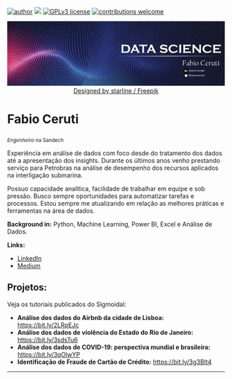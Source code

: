 [![author](https://img.shields.io/badge/author-fabiocceruti-red.svg)](https://www.linkedin.com/in/fabio-corr%C3%AAa-ceruti-32ab704b/) [![](https://img.shields.io/badge/python-3.7+-blue.svg)](https://www.python.org/downloads/release/python-365/) [![GPLv3 license](https://img.shields.io/badge/License-GPLv3-blue.svg)](http://perso.crans.org/besson/LICENSE.html) [![contributions welcome](https://img.shields.io/badge/contributions-welcome-brightgreen.svg?style=flat)](https://github.com/carlosfab/data_science/issues)

<p align="center">
  <img src="Banner_Principal_Ajustado.png" >
  <a href="http://www.freepik.com">Designed by starline / Freepik</a>
</p>

# Fabio Ceruti
<sub>*Engenheiro* na Sandech</sub>

Experiência em análise de dados com foco desde do tratamento dos dados até a apresentação dos insights. Durante os últimos anos venho prestando serviço para Petrobras na análise de desempenho dos recursos aplicados na interligação submarina.

Possuo capacidade analítica, facilidade de trabalhar em equipe e sob pressão. Busco sempre oportunidades para automatizar tarefas e processos. Estou sempre me atualizando em relação as melhores práticas e ferramentas na área de dados. 

**Background in:** Python, Machine Learning, Power BI, Excel e Análise de Dados.

**Links:**
* [LinkedIn](https://www.linkedin.com/in/fabio-corr%C3%AAa-ceruti-32ab704b/)
* [Medium](https://fabiocceruti.medium.com/)


## Projetos:
Veja os tutoriais publicados do Sigmoidal:

* **Análise dos dados do Airbnb da cidade de Lisboa:** https://bit.ly/2LRpEJc
* **Análise dos dados de violência do Estado do Rio de Janeiro:** https://bit.ly/3sdsTu6
* **Análise dos dados de COVID-19: perspectiva mundial e brasileira:** https://bit.ly/3qOlwYP
* **Identificação de Fraude de Cartão de Crédito:** https://bit.ly/3g3Blt4


---




